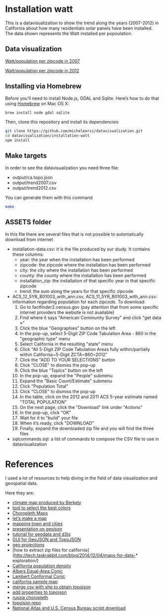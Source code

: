 Installation watt
=================
This is a datavisualization to show the trend along the years (2007-2012) in California about how many residentials solar panels have been installed.
The data shown represents the Watt installed per popoulation. 

Data visualization
------------------
[Watt/population per zipcode in 2007](http://micheleorsi.github.io/datavisualization/installation-watt/index2007.html)

[Watt/population per zipcode in 2012](http://micheleorsi.github.io/datavisualization/installation-watt/index2012.html)

Installing via Homebrew
-----------------------
Before you'll need to install Node.js, GDAL and Sqlite. 
Here’s how to do that using [Homebrew](http://brew.sh/) on Mac OS X:

```bash
brew install node gdal sqlite
```

Then, clone this repository and install its dependencies:

```bash
git clone https://github.com/micheleorsi/datavisualization.git
cd datavisualization/installation-watt
npm install
```

Make targets
------------
In order to see the datavisualization you need three file:
* output/ca.topo.json 
* output/trend2007.csv 
* output/trend2012.csv

You can generate them with this command
```bash
make
```


ASSETS folder
-------------
In this file there are several files that is not possible to automatically download from internet  

* installation-data.csv: it is the file produced by our study. It contains these columns:
  * year: the year when the installation has been performed
  * zipcode: the zipcode where the installation has been performed 
  * city: the city where the installation has been performed
  * county: the county where the installation has been performed
  * installation_zip: the installation of that specific year in that specific zipcode
  * trend: the sum along the years for that specific zipcode
* ACS_12_5YR_B01003_with_ann.csv, ACS_11_5YR_B01003_with_ann.csv: information regarding population for each zipcode. To download:
  1. Go to factfinder2.census.gov (pay attention that from some specific internet providers the website is not available)
  2. Find where it says "American Community Survey" and click "get data »"
  3. Click the blue "Geographies" button on the left
  4. In the pop-up, select 5-Digit ZIP Code Tabulation Area - 860 in the "geographic type" menu
  5. Select California in the resulting "state" menu
  6. Click "All 5-Digit ZIP Code Tabulation Areas fully within/partially within California~5-Digit ZCTA~860~2012"
  7. Click the "ADD TO YOUR SELECTIONS" button
  8. Click "CLOSE" to dismiss the pop-up
  9. Click the blue "Topics" button on the left
  10. In the pop-up, expand the "People" submenu
  11. Expand the "Basic Count/Estimate" submenu
  12. Click "Population Total"
  13. Click "CLOSE" to dismiss the pop-up
  14. In the table, click on the 2012 and 2011 ACS 5-year estimate named "TOTAL POPULATION"
  15. On the next page, click the "Download" link under "Actions"
  16. In the pop-up, click "OK"
  17. Wait for it to "build" your file
  18. When it’s ready, click "DOWNLOAD"
  19. Finally, expand the downloaded zip file and you will find the three files
* sqlcommands.sql: a list of commands to compose the CSV file to use in datavisualization

References
==========
I used a lot of resources to help diving in the field of data visualization and geospatial data.

Here they are:

* [climate map produced by Berkely](http://coolclimate.berkeley.edu/maps)
* [tool to select the best colors](http://colorbrewer2.org/)
* [Choropleth Maps](http://synthesis.sbecker.net/articles/2012/07/18/learning-d3-part-7-choropleth-maps)
* [let’s make a map](http://bost.ocks.org/mike/map/)
* [mapping town and cities](http://techslides.com/mapping-town-boundaries-with-d3)
* [presentation on geojson](http://lyzidiamond.com/geojson-in-maps/#83)
* [tutorial for geodata and d3js](http://www.tnoda.com/blog/2013-12-07)
* [GUI for GeoJSON and TopoJSON](http://shancarter.github.io/distillery)
* [geo projections](https://github.com/mbostock/d3/wiki/Geo-Projections)
* [how to extract zip files for california](http://tech.taskrabbit.com/blog/2014/12/04/maps-for-data-* exploration/)
* [California population density](http://bl.ocks.org/mbostock/5562380)
* [Albers Equal-Area Conic](http://bl.ocks.org/mbostock/3734308)
* [Lambert Conformal Conic](http://bl.ocks.org/mbostock/3734321)
* [california sample map](http://shancarter.github.io/ucb-dataviz-fall-2013/classes/interactive-maps/)
* [merge csv with shp to obtain topojson](http://bl.ocks.org/mbostock/5562380)
* [add properties to topojson](http://stackoverflow.com/questions/18444261/how-to-add-properties-to-topojson-file)
* [russia choropleth](http://bl.ocks.org/KoGor/5685876)
* [topojson repo](https://github.com/mbostock/topojson)
* [National Atlas and U.S. Census Bureau script download](https://github.com/mbostock/us-atlas)

